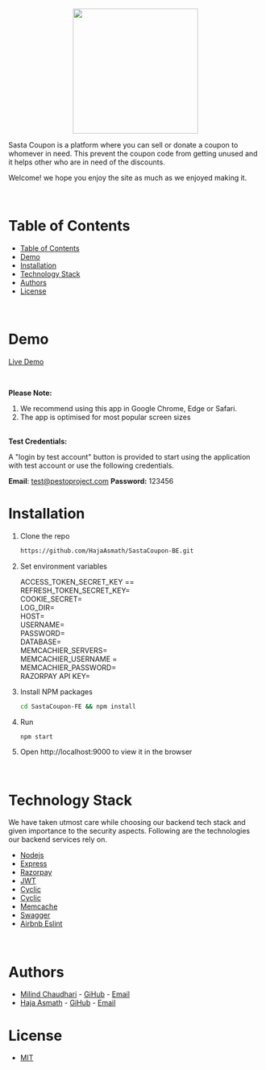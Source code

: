 
<!-- PROJECT LOGO -->
<br />
<p align="center">
    <img src="https://i.postimg.cc/Th8JBMtQ/Site-Icon.png" width="248px" >
</p>

Sasta Coupon is a platform where you can sell or donate a coupon to whomever in need. This prevent the coupon code from getting unused and it helps other who are in need of the discounts.


Welcome! we hope you enjoy the site as much as we enjoyed making it.
 
  
<!-- TABLE OF CONTENTS -->
<br/>

# Table of Contents

- [Table of Contents](#table-of-contents)
- [Demo](#demo)
- [Installation](#installation)
- [Technology Stack](#technology-stack)
- [Authors](#authors)
- [License](#license)

<br/>

# Demo

[Live Demo](https://hajaasmath.github.io/SastaCoupon-FE/#/)

<br/>

<b>Please Note:</b>

1. We recommend using this app in Google Chrome, Edge or Safari.
2. The app is optimised for most popular screen sizes


<br/>
<b>Test Credentials:</b>

A "login by test account" button is provided to start using the application with test account or use the following credentials.

<span><b>Email</b>:  test@pestoproject.com</span>
<span><b>Password:</b> 123456</span>

# Installation

1. Clone the repo
    ```sh
    https://github.com/HajaAsmath/SastaCoupon-BE.git
    ```
2. Set environment variables

   ACCESS_TOKEN_SECRET_KEY ==<br />
   REFRESH_TOKEN_SECRET_KEY= <br/>
   COOKIE_SECRET= <br/>
   LOG_DIR= <br/>
   HOST= <br/>
   USERNAME= <br/>
   PASSWORD= <br/>
   DATABASE= <br/>
   MEMCACHIER_SERVERS= <br/>
   MEMCACHIER_USERNAME = <br/>
   MEMCACHIER_PASSWORD= <br/>
   RAZORPAY API KEY= <br/>

3. Install NPM packages
    ```sh
    cd SastaCoupon-FE && npm install
    ```
4. Run
    ```sh
    npm start
    ```
5. Open http://localhost:9000 to view it in the browser

<br/>

# Technology Stack

We have taken utmost care while choosing our backend tech stack and given importance to the security aspects. Following are the technologies our backend services rely on.

- [Nodejs](https://nodejs.org/)
- [Express](https://expressjs.com/)
- [Razorpay](https://razorpay.com/)
- [JWT](https://jwt.io/)
- [Cyclic](https://heroku.com/)
- [Cyclic](https://app.cyclic.sh/#/)
- [Memcache](https://memcached.org/)
- [Swagger](https://swagger.io/)
- [Airbnb Eslint](https://www.npmjs.com/package/eslint-config-airbnb)


<br/>

# Authors

- [Milind Chaudhari](https://www.linkedin.com/in/milind-chaudhari-6b5807129/) - [GiHub](https://github.com/Milind220397) - [Email](milind220397.com)
- [Haja Asmath](https://www.linkedin.com/in/haja-asmath/) - [GiHub](https://github.com/HajaAsmath) - [Email](hajawork21@gmail.com)

# License

- [MIT](https://opensource.org/licenses/MIT)
